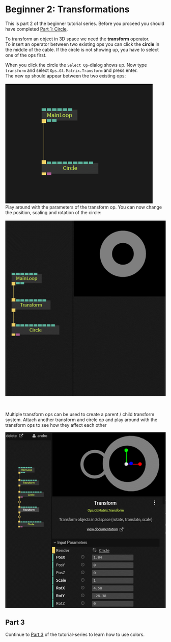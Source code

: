 # Beginner 2: Transformations

This is part 2 of the beginner tutorial series. Before you proceed you should have completed [Part 1: Circle](../beginner1_circle/beginner1_circle.md).

To transform an object in 3D space we need the **transform** operator.  
To insert an operator between two existing ops you can click the **circle** in the middle of the cable. If the circle is not showing up, you have to select one of the ops first.

When you click the circle the `Select Op`-dialog shows up. Now type `transform` and select `Ops.Gl.Matrix.Transform` and press enter.  
The new op should appear between the two existing ops:  
<br/>
![](img/beginner2_transformations_insert_transform.gif)
<br/>
Play around with the parameters of the transform op. You can now change the position, scaling and rotation of the circle:  
<br/>
![](img/beginner2_transformations_circle_transform.gif)

<br/>

Multiple transform ops can be used to create a parent / child transform system.
Attach another transform and circle op and play around with the  transform ops to see how they affect each other<br/>



![](img/beginner2_transformations_parent_child.gif)



## Part 3

Continue to [Part 3](../beginner3_color/beginner3_color.md) of the tutorial-series to learn how to use colors.
